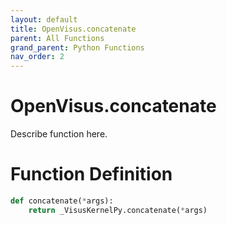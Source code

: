 ```yaml
---
layout: default
title: OpenVisus.concatenate
parent: All Functions
grand_parent: Python Functions
nav_order: 2
---
```


# OpenVisus.concatenate

Describe function here.

# Function Definition

```python
def concatenate(*args):
    return _VisusKernelPy.concatenate(*args)
```